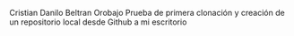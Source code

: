 Cristian Danilo Beltran Orobajo
Prueba de primera clonación y creación de un repositorio local desde Github a mi escritorio  
